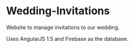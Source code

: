 # Wedding-Invitations
Website to manage invitations to our wedding.

Uses AngularJS 1.5 and Firebase as the database.
